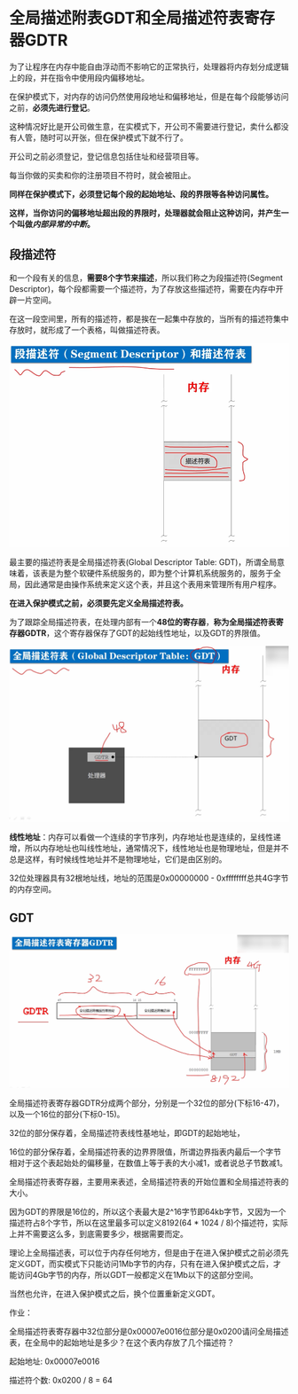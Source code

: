 # 全局描述附表GDT和全局描述符表寄存器GDTR

为了让程序在内存中能自由浮动而不影响它的正常执行，处理器将内存划分成逻辑上的段，并在指令中使用段内偏移地址。

在保护模式下，对内存的访问仍然使用段地址和偏移地址，但是在每个段能够访问之前，**必须先进行登记**。

这种情况好比是开公司做生意，在实模式下，开公司不需要进行登记，卖什么都没有人管，随时可以开张，但在保护模式下就不行了。

开公司之前必须登记，登记信息包括住址和经营项目等。

每当你做的买卖和你的注册项目不符时，就会被阻止。

**同样在保护模式下，必须登记每个段的起始地址、段的界限等各种访问属性。**

**这样，当你访问的偏移地址超出段的界限时，处理器就会阻止这种访问，并产生一个叫做*内部异常的中断*。**

## 段描述符

和一个段有关的信息，**需要8个字节来描述**，所以我们称之为段描述符(Segment Descriptor)，每个段都需要一个描述符，为了存放这些描述符，需要在内存中开辟一片空间。

在这一段空间里，所有的描述符，都是挨在一起集中存放的，当所有的描述符集中存放时，就形成了一个表格，叫做描述符表。

![image-20210524171437595](./images/image-20210524171437595.png)

最主要的描述符表是全局描述符表(Global Descriptor Table: GDT)，所谓全局意味着，该表是为整个软硬件系统服务的，即为整个计算机系统服务的，服务于全局，因此通常是由操作系统来定义这个表，并且这个表用来管理所有用户程序。

**在进入保护模式之前，必须要先定义全局描述符表。**

为了跟踪全局描述符表，在处理内部有一个**48位的寄存器**，**称为全局描述符表寄存器GDTR**，这个寄存器保存了GDT的起始线性地址，以及GDT的界限值。

![image-20210524172305477](./images/image-20210524172305477.png)

**线性地址**：内存可以看做一个连续的字节序列，内存地址也是连续的，呈线性递增，所以内存地址也叫线性地址，通常情况下，线性地址也是物理地址，但是并不总是这样，有时候线性地址并不是物理地址，它们是由区别的。

32位处理器具有32根地址线，地址的范围是0x00000000 - 0xffffffff总共4G字节的内存空间。

## GDT

![image-20210524173805098](./images/image-20210524173805098.png)

全局描述符表寄存器GDTR分成两个部分，分别是一个32位的部分(下标16-47)，以及一个16位的部分(下标0-15)。

32位的部分保存着，全局描述符表线性基地址，即GDT的起始地址，

16位的部分保存着，全局描述符表的边界界限值，所谓边界指表内最后一个字节相对于这个表起始处的偏移量，在数值上等于表的大小减1，或者说总子节数减1。

全局描述符表寄存器，主要用来表述，全局描述符表的开始位置和全局描述符表的大小。

因为GDT的界限是16位的，所以这个表最大是2^16字节即64kb字节，又因为一个描述符占8个字节，所以在这里最多可以定义8192(64 * 1024 / 8)个描述符，实际上并不需要这么多，到底需要多少，根据需要而定。

理论上全局描述表，可以位于内存任何地方，但是由于在进入保护模式之前必须先定义GDT，而实模式下只能访问1Mb字节的内存，只有在进入保护模式之后，才能访问4Gb字节的内存，所以GDT一般都定义在1Mb以下的这部分空间。

当然也允许，在进入保护模式之后，换个位置重新定义GDT。



作业：

全局描述符表寄存器中32位部分是0x00007e0016位部分是0x0200请问全局描述表，在全局中的起始地址是多少？在这个表内存放了几个描述符？

起始地址: 0x00007e0016

描述符个数: 0x0200 / 8 = 64





